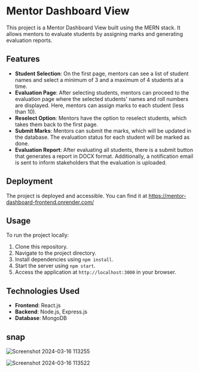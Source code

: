 # Mentor Dashboard View

This project is a Mentor Dashboard View built using the MERN stack. It allows mentors to evaluate students by assigning marks and generating evaluation reports.

## Features

- **Student Selection**: On the first page, mentors can see a list of student names and select a minimum of 3 and a maximum of 4 students at a time.
- **Evaluation Page**: After selecting students, mentors can proceed to the evaluation page where the selected students' names and roll numbers are displayed. Here, mentors can assign marks to each student (less than 10).
- **Reselect Option**: Mentors have the option to reselect students, which takes them back to the first page.
- **Submit Marks**: Mentors can submit the marks, which will be updated in the database. The evaluation status for each student will be marked as done.
- **Evaluation Report**: After evaluating all students, there is a submit button that generates a report in DOCX format. Additionally, a notification email is sent to inform stakeholders that the evaluation is uploaded.

## Deployment

The project is deployed and accessible. You can find it at https://mentor-dashboard-frontend.onrender.com/
## Usage

To run the project locally:

1. Clone this repository.
2. Navigate to the project directory.
3. Install dependencies using `npm install`.
4. Start the server using `npm start`.
5. Access the application at `http://localhost:3000` in your browser.

## Technologies Used

- **Frontend**: React.js
- **Backend**: Node.js, Express.js
- **Database**: MongoDB




## snap

![Screenshot 2024-03-16 113255](https://github.com/RIYAARORA20/Mentorview/assets/101398148/cfad465e-a530-49d5-bd49-c0e547b09e88)

![Screenshot 2024-03-16 113522](https://github.com/RIYAARORA20/Mentorview/assets/101398148/3bdffecc-da03-4bb7-9676-fd75a99a61d3)

